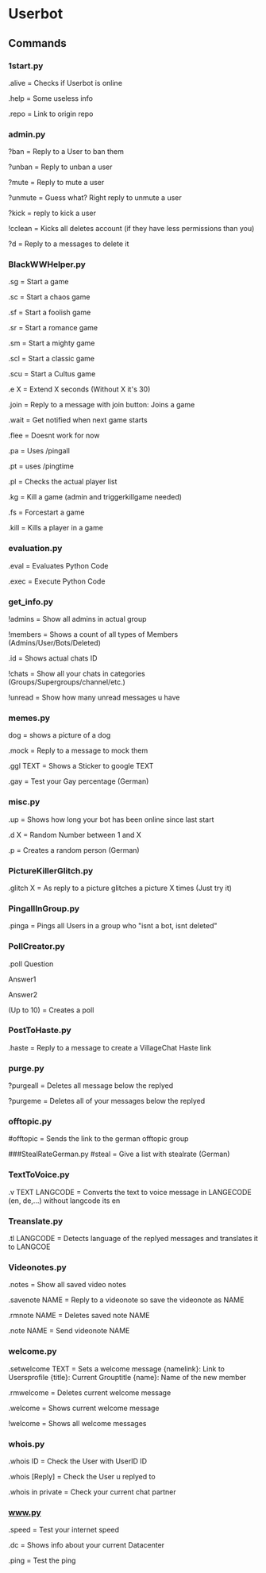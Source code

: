 # Userbot

##	Commands
###	1start.py
.alive = Checks if Userbot is online

.help = Some useless info

.repo = Link to origin repo

###	admin.py
?ban = Reply to a User to ban them

?unban = Reply to unban a user

?mute = Reply to mute a user

?unmute = Guess what? Right reply to unmute a user

?kick = reply to kick a user

!cclean = Kicks all deletes account (if they have less permissions than you)

?d = Reply to a messages to delete it

###	BlackWWHelper.py
.sg = Start a game

.sc = Start a chaos game

.sf = Start a foolish game

.sr = Start a romance game

.sm = Start a mighty game

.scl = Start a classic game

.scu = Start a Cultus game

.e X = Extend X seconds (Without X it's 30)

.join = Reply to a message with join button: Joins a game

.wait = Get notified when next game starts

.flee = Doesnt work for now

.pa = Uses /pingall

.pt = uses /pingtime

.pl = Checks the actual player list

.kg = Kill a game (admin and triggerkillgame needed)

.fs = Forcestart a game

.kill = Kills a player in a game

###	evaluation.py
.eval = Evaluates Python Code

.exec = Execute Python Code

###	get_info.py
!admins = Show all admins in actual group

!members = Shows a count of all types of Members (Admins/User/Bots/Deleted)

.id = Shows actual chats ID

!chats = Show all your chats in categories (Groups/Supergroups/channel/etc.)

!unread = Show how many unread messages u have

###	memes.py
dog = shows a picture of a dog

.mock = Reply to a message to mock them

.ggl TEXT = Shows a Sticker to google TEXT

.gay = Test your Gay percentage (German)

###	misc.py
.up = Shows how long your bot has been online since last start

.d X = Random Number between 1 and X

.p = Creates a random person (German)

###	PictureKillerGlitch.py
.glitch X = As reply to a picture glitches a picture X times (Just try it)

###	PingallInGroup.py
.pinga = Pings all Users in a group who "isnt a bot, isnt deleted"

###	PollCreator.py
.poll Question

Answer1

Answer2

(Up to 10) = Creates a poll

###	PostToHaste.py
.haste = Reply to a message to create a VillageChat Haste link

###	purge.py
?purgeall = Deletes all message below the replyed

?purgeme = Deletes all of your messages below the replyed

###	offtopic.py
#offtopic = Sends the link to the german offtopic group

###StealRateGerman.py
#steal = Give a list with stealrate (German)

###	TextToVoice.py
.v TEXT LANGCODE = Converts the text to voice message in LANGECODE (en, de,...) without langcode its en

###	Treanslate.py
.tl LANGCODE = Detects language of the replyed messages and translates it to LANGCOE

###	Videonotes.py
.notes = Show all saved video notes

.savenote NAME = Reply to a videonote so save the videonote as NAME

.rmnote NAME = Deletes saved note NAME

.note NAME = Send videonote NAME

###	welcome.py
.setwelcome TEXT = Sets a welcome message {namelink}: Link to Usersprofile {title}: Current Grouptitle {name}: Name of the new member

.rmwelcome = Deletes current welcome message

.welcome = Shows current welcome message

!welcome = Shows all welcome messages

### whois.py
.whois ID = Check the User with UserID ID

.whois [Reply] = Check the User u replyed to

.whois in private = Check your current chat partner

###	www.py
.speed = Test your internet speed

.dc = Shows info about your current Datacenter

.ping = Test the ping
